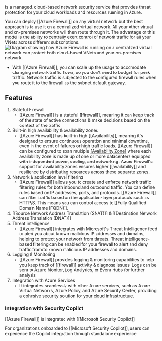 is a managed, cloud-based network security service that provides threat protection for your cloud workloads and resources running in Azure.

You can deploy [[Azure Firewall]] on any virtual network but the best approach is to use it on a centralized virtual network. All your other virtual and on-premises networks will then route through it. The advantage of this model is the ability to centrally exert control of network traffic for all your VNets across different subscriptions.![Diagram showing how Azure Firewall is running on a centralized virtual network can protect both cloud-based VNets and your on-premises network.](https://learn.microsoft.com/en-us/training/wwl-sci/describe-basic-security-capabilities-azure/media/2-azure-firewall.png)
- With [[Azure Firewall]], you can scale up the usage to accomodate changing network traffic flows, so you don't need to budget for peak traffic. Network traffic is subjected to the configured firewall rules when you route it to the firewall as the subnet default gateway.
## Features
1. Stateful Firewall
	- [[Azure Firewall]] is a stateful [[firewall]], meaning it can keep track of the state of active connections & make decisions based on the context of the traffic
2. Built-in high availability & availability zones
	- [[Azure Firewall]] has built-in high [[Availability]], meaning it's designed to ensure continuous operation and minimal downtime, even in the event of failures or high traffic loads. [[Azure Firewall]] can be configured to span multiple [[Availability Zone]](s) where each availability zone is made up of one or more datacenters equipped with independent power, cooling, and networking. Azure Firewall's support for availability zones ensures higher [[availability]] and resilience by distributing resources across these separate zones.
3. Network & application level filtering
	- [[Azure Firewall]] allows you to create and enforce network traffic filtering rules for both inbound and outbound traffic. You can define rules based on IP addresses, ports, and protocols. [[Azure Firewall]] can filter traffic based on the application-layer protocols such as HTTP/S. This means you can control access to [[Fully Qualified Domain Name (FQDN)]].
4. [[Source Network Address Translation (SNAT)]] & [[Destination Network Address Translation (DNAT)]]
5. Threat intelligence
	- [[Azure Firewall]] integrates with Microsoft's Threat Intelligence feed to alert you about known malicious IP addresses and domains, helping to protect your network from threats. Threat intelligence-based filtering can be enabled for your firewall to alert and deny traffic from/to known malicious IP addresses and domains.
6. Logging & Monitoring
	- [[Azure Firewall]] provides logging & monitoring capabilities to help you keep track of [[firewall]] activity & diagnose issues. Logs can be sent to Azure Monitor, Log Analytics, or Event Hubs for further analysis
7. Integration with Azure Services
	- It integrates seamlessly with other Azure services, such as Azure Virtual Networks, Azure Policy, and Azure Security Center, providing a cohesive security solution for your cloud infrastructure.
### Integration with Security Copilot
[[Azure Firewall]] is integrated with [[Microsoft Security Copilot]]

For organizations onboarded to [[Microsoft Security Copilot]], users can experience the Copilot integration through standalone experience